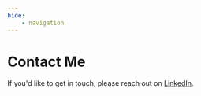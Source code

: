 ```yaml
---
hide: 
    - navigation
---
```

# Contact Me

If you'd like to get in touch, please reach out on [LinkedIn](https://www.linkedin.com/in/williambdean/).